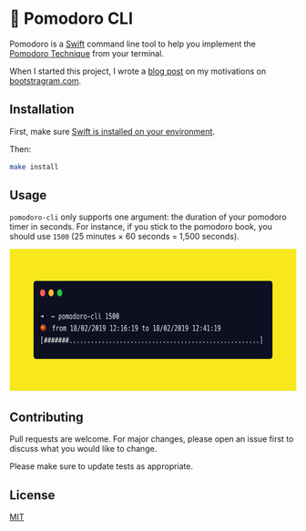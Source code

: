 # 🍅 Pomodoro CLI

Pomodoro is a [Swift](https://swift.org) command line tool to help you implement the [Pomodoro Technique](https://en.wikipedia.org/wiki/Pomodoro_Technique) from your terminal.

When I started this project, I wrote a [blog post][blog-post] on my motivations on [bootstragram.com][bootstragram].

## Installation

First, make sure [Swift is installed on your environment](https://swift.org/getting-started/).

Then:

```bash
make install
```

## Usage

`pomodoro-cli` only supports one argument: the duration of your pomodoro timer in seconds. For instance, if you stick to the pomodoro book, you should use `1500` (25 minutes × 60 seconds = 1,500 seconds).

<div align="center">
  <img src="https://github.com/dirtyhenry/pomodoro-cli/blob/master/docs/assets/usage-carbon.png?raw=true" alt="pomodoro-cli usage example" width="673" height="250">
  </a>
</div>

## Contributing

Pull requests are welcome. For major changes, please open an issue first to discuss what you would like to change.

Please make sure to update tests as appropriate.

## License

[MIT](https://choosealicense.com/licenses/mit/)

[blog-post]: https://bootstragram.com/blog/swift-command-line-pomodoro/
[bootstragram]: https://bootstragram.com
